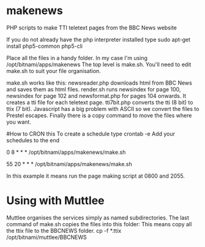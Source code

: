 # makenews
PHP scripts to make TTI teletext pages from the BBC News website

If you do not already have the php interpreter installed type
sudo apt-get install php5-common php5-cli

Place all the files in a handy folder. In my case I'm using /opt/bitnami/apps/makenews
The top level is make.sh. You'll need to edit make.sh to suit your file organisation.

make.sh works like this:
newsreader.php downloads html from BBC News and saves them as html files.
render.sh runs newsindex for page 100, newsindex for page 102 and newsformat.php for pages 104 onwards. It creates a tti file for each teletext page.
tti7bit.php converts the tti (8 bit) to ttix (7 bit). Javascript has a big problem with ASCII so we convert the files to Prestel escapes.
Finally there is a copy command to move the files where you want.

#How to CRON this
To create a schedule type
crontab -e
Add your schedules to the end

  0  8 * * * /opt/bitnami/apps/makenews/make.sh

  55 20 * * * /opt/bitnami/apps/makenews/make.sh
  
In this example it means run the page making script at 0800 and 2055.

# Using with Muttlee
Muttlee organises the services simply as named subdirectories. The last command of make.sh copies the files into this folder:
This means copy all the ttix file to the BBCNEWS folder.
cp -f *.ttix /opt/bitnami/muttlee/BBCNEWS


